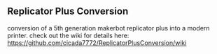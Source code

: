 ## Replicator Plus Conversion
conversion of a 5th generation makerbot replicator plus into a modern printer.
check out the wiki for details here:
https://github.com/cicada7772/ReplicatorPlusConversion/wiki
